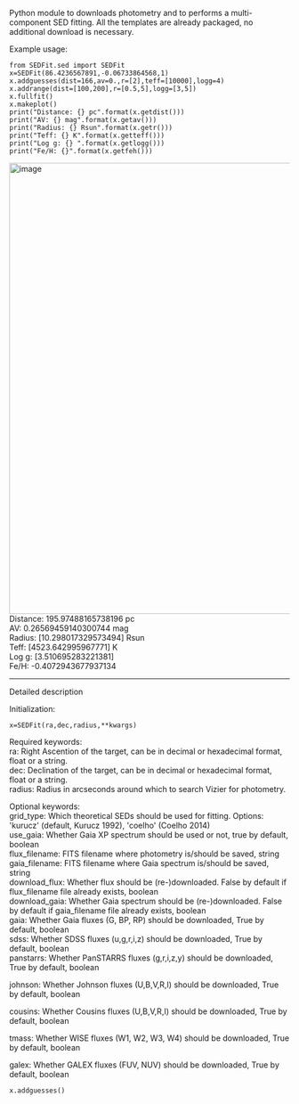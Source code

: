 Python module to downloads photometry and to performs a multi-component SED fitting. All the templates are already packaged, no additional download is necessary.

Example usage:

```
from SEDFit.sed import SEDFit
x=SEDFit(86.4236567891,-0.06733864568,1)
x.addguesses(dist=166,av=0.,r=[2],teff=[10000],logg=4)
x.addrange(dist=[100,200],r=[0.5,5],logg=[3,5])
x.fullfit()
x.makeplot()
print("Distance: {} pc".format(x.getdist()))
print("AV: {} mag".format(x.getav()))
print("Radius: {} Rsun".format(x.getr()))
print("Teff: {} K".format(x.getteff()))
print("Log g: {} ".format(x.getlogg()))
print("Fe/H: {}".format(x.getfeh()))
```

<img width="810" alt="image" src="https://user-images.githubusercontent.com/6738789/232641720-92d7f35f-3295-4c7e-b68b-5fbf72e16f77.png">
Distance: 195.97488165738196 pc <br>
AV: 0.26569459140300744 mag  <br>
Radius: [10.298017329573494] Rsun <br>  
Teff: [4523.642995967771] K  <br>
Log g: [3.510695283221381]  <br>
Fe/H: -0.4072943677937134  


----------------------------------

Detailed description

Initialization:
```
x=SEDFit(ra,dec,radius,**kwargs)
```
Required keywords:<br>
ra: Right Ascention of the target, can be in decimal or hexadecimal format, float or a string.<br>
dec: Declination of the target, can be in decimal or hexadecimal format, float or a string.<br>
radius: Radius in arcseconds around which to search Vizier for photometry.<br>

Optional keywords:<br>
grid_type: Which theoretical SEDs should be used for fitting. Options: 'kurucz' (default, Kurucz 1992), 'coelho' (Coelho 2014)<br>
use_gaia: Whether Gaia XP spectrum should be used or not, true by default, boolean<br>
flux_filename: FITS filename where photometry is/should be saved, string<br>
gaia_filename: FITS filename where Gaia spectrum is/should be saved, string<br>
download_flux: Whether flux should be (re-)downloaded. False by default if flux_filename file already exists, boolean<br>
download_gaia: Whether Gaia spectrum should be (re-)downloaded. False by default if gaia_filename file already exists, boolean<br>
gaia: Whether Gaia fluxes (G, BP, RP) should be downloaded, True by default, boolean<br>
sdss: Whether SDSS fluxes (u,g,r,i,z) should be downloaded, True by default, boolean<br>
panstarrs: Whether PanSTARRS fluxes (g,r,i,z,y) should be downloaded, True by default, boolean<br>

johnson: Whether Johnson fluxes (U,B,V,R,I) should be downloaded, True by default, boolean<br>

cousins: Whether Cousins fluxes (U,B,V,R,I) should be downloaded, True by default, boolean<br>

tmass: Whether WISE fluxes (W1, W2, W3, W4) should be downloaded, True by default, boolean<br>

galex: Whether GALEX fluxes (FUV, NUV) should be downloaded, True by default, boolean<br>

```
x.addguesses()
```

